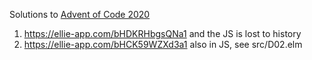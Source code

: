 Solutions to [Advent of Code 2020](https://adventofcode.com/2020)

1. https://ellie-app.com/bHDKRHbgsQNa1 and the JS is lost to history
2. https://ellie-app.com/bHCK59WZXd3a1 also in JS, see src/D02.elm